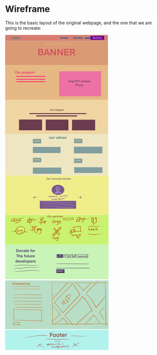 # Wireframe

This is the basic layout of the original webpage, and the one that we are going to recreate:

![wireframe of HYF website](Images/frameworkHYF1.jpg)